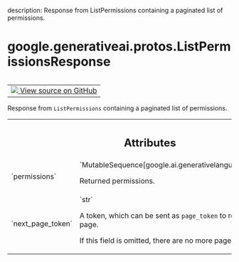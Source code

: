 description: Response from ListPermissions containing a paginated list of permissions.

<div itemscope itemtype="http://developers.google.com/ReferenceObject">
<meta itemprop="name" content="google.generativeai.protos.ListPermissionsResponse" />
<meta itemprop="path" content="Stable" />
</div>

# google.generativeai.protos.ListPermissionsResponse

<!-- Insert buttons and diff -->

<table class="tfo-notebook-buttons tfo-api nocontent" align="left">
<td>
  <a target="_blank" href="https://github.com/googleapis/google-cloud-python/tree/main/packages/google-ai-generativelanguage/google/ai/generativelanguage_v1beta/types/permission_service.py#L120-L146">
    <img src="https://www.tensorflow.org/images/GitHub-Mark-32px.png" />
    View source on GitHub
  </a>
</td>
</table>



Response from ``ListPermissions`` containing a paginated list of permissions.

<!-- Placeholder for "Used in" -->




<!-- Tabular view -->
 <table class="responsive fixed orange">
<colgroup><col width="214px"><col></colgroup>
<tr><th colspan="2"><h2 class="add-link">Attributes</h2></th></tr>

<tr>
<td>
`permissions`<a id="permissions"></a>
</td>
<td>
`MutableSequence[google.ai.generativelanguage.Permission]`

Returned permissions.
</td>
</tr><tr>
<td>
`next_page_token`<a id="next_page_token"></a>
</td>
<td>
`str`

A token, which can be sent as ``page_token`` to retrieve the
next page.

If this field is omitted, there are no more pages.
</td>
</tr>
</table>



